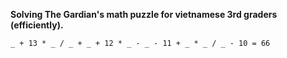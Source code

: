 **Solving The Gardian's math puzzle for vietnamese 3rd graders (efficiently).**

```
_ + 13 * _ / _ + _ + 12 * _ - _ - 11 + _ * _ / _ - 10 = 66
```
